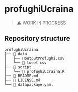 # profughiUcraina

> ⚠️ WORK IN PROGRESS

## Repository structure
```
profughiUcraina
├── 📂 data
│   ├── 📄outputProfughi.csv
│   └── 📄 tweet.csv
├── 📂 script
│   └── 📄 profughiUcraina.R
├── 📄 README.md
├── 📄 LICENSE.md
└── 📄 datapackage.yaml
```
